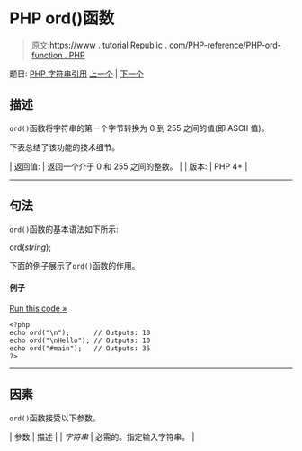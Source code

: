 # PHP ord()函数

> 原文:[https://www . tutorial Republic . com/PHP-reference/PHP-ord-function . PHP](https://www.tutorialrepublic.com/php-reference/php-ord-function.php)

题目: [PHP 字符串引用](php-string-functions.php) [上一个](php-number-format-function.php) | [下一个](php-parse-str-function.php)

## 描述

`ord()`函数将字符串的第一个字节转换为 0 到 255 之间的值(即 ASCII 值)。

下表总结了该功能的技术细节。

| 返回值: | 返回一个介于 0 和 255 之间的整数。 |
| 版本: | PHP 4+ |

* * *

## 句法

`ord()`函数的基本语法如下所示:

ord(*string*);

下面的例子展示了`ord()`函数的作用。

#### 例子

[Run this code »](../codelab.php?topic=php&file=convert-the-first-byte-of-a-string-to-ascii-value "Run this code to view the output")

```
<?php
echo ord("\n");      // Outputs: 10
echo ord("\nHello"); // Outputs: 10
echo ord("#main");   // Outputs: 35
?>
```

* * *

## 因素

`ord()`函数接受以下参数。

| 参数 | 描述 |
| *字符串* | 必需的。指定输入字符串。 |